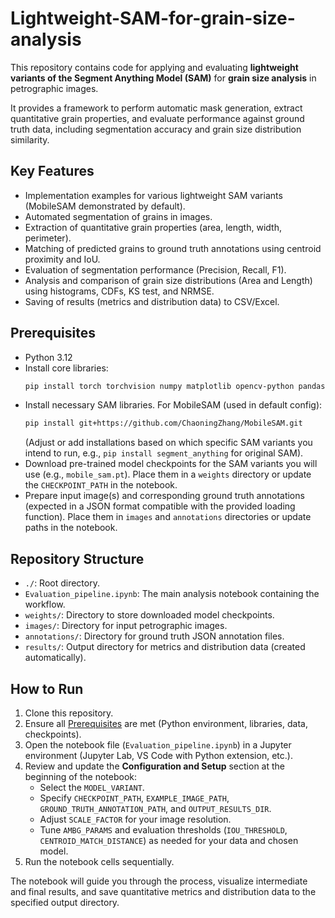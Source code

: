 # Lightweight-SAM-for-grain-size-analysis

This repository contains code for applying and evaluating **lightweight variants of the Segment Anything Model (SAM)** for **grain size analysis** in petrographic images.

It provides a framework to perform automatic mask generation, extract quantitative grain properties, and evaluate performance against ground truth data, including segmentation accuracy and grain size distribution similarity.

## Key Features

*   Implementation examples for various lightweight SAM variants (MobileSAM demonstrated by default).
*   Automated segmentation of grains in images.
*   Extraction of quantitative grain properties (area, length, width, perimeter).
*   Matching of predicted grains to ground truth annotations using centroid proximity and IoU.
*   Evaluation of segmentation performance (Precision, Recall, F1).
*   Analysis and comparison of grain size distributions (Area and Length) using histograms, CDFs, KS test, and NRMSE.
*   Saving of results (metrics and distribution data) to CSV/Excel.

## Prerequisites

*   Python 3.12
*   Install core libraries:
    ```bash
    pip install torch torchvision numpy matplotlib opencv-python pandas scipy scikit-learn openpyxl
    ```
*   Install necessary SAM libraries. For MobileSAM (used in default config):
    ```bash
    pip install git+https://github.com/ChaoningZhang/MobileSAM.git
    ```
    (Adjust or add installations based on which specific SAM variants you intend to run, e.g., `pip install segment_anything` for original SAM).
*   Download pre-trained model checkpoints for the SAM variants you will use (e.g., `mobile_sam.pt`). Place them in a `weights` directory or update the `CHECKPOINT_PATH` in the notebook.
*   Prepare input image(s) and corresponding ground truth annotations (expected in a JSON format compatible with the provided loading function). Place them in `images` and `annotations` directories or update paths in the notebook.

## Repository Structure

*   `./`: Root directory.
*   `Evaluation_pipeline.ipynb`: The main analysis notebook containing the workflow.
*   `weights/`: Directory to store downloaded model checkpoints.
*   `images/`: Directory for input petrographic images.
*   `annotations/`: Directory for ground truth JSON annotation files.
*   `results/`: Output directory for metrics and distribution data (created automatically).

## How to Run

1.  Clone this repository.
2.  Ensure all [Prerequisites](#prerequisites) are met (Python environment, libraries, data, checkpoints).
3.  Open the notebook file (`Evaluation_pipeline.ipynb`) in a Jupyter environment (Jupyter Lab, VS Code with Python extension, etc.).
4.  Review and update the **Configuration and Setup** section at the beginning of the notebook:
    *   Select the `MODEL_VARIANT`.
    *   Specify `CHECKPOINT_PATH`, `EXAMPLE_IMAGE_PATH`, `GROUND_TRUTH_ANNOTATION_PATH`, and `OUTPUT_RESULTS_DIR`.
    *   Adjust `SCALE_FACTOR` for your image resolution.
    *   Tune `AMBG_PARAMS` and evaluation thresholds (`IOU_THRESHOLD`, `CENTROID_MATCH_DISTANCE`) as needed for your data and chosen model.
5.  Run the notebook cells sequentially.

The notebook will guide you through the process, visualize intermediate and final results, and save quantitative metrics and distribution data to the specified output directory.
